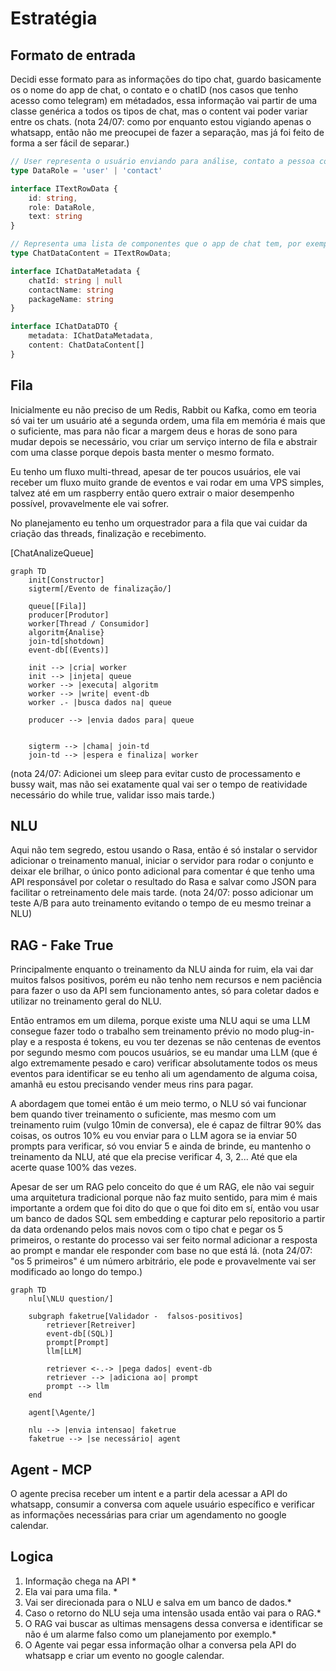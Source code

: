 # Estratégia

## Formato de entrada

Decidi esse formato para as informações do tipo chat, guardo basicamente os o nome do app de chat, o contato e o chatID (nos casos que tenho acesso como telegram) em métadados, essa informação vai partir de uma classe genérica a todos os tipos de chat, mas o content vai poder variar entre os chats. (nota 24/07: como por enquanto estou vigiando apenas o whatsapp, então não me preocupei de fazer a separação, mas já foi feito de forma a ser fácil de separar.)

```typescript
// User representa o usuário enviando para análise, contato a pessoa com que ele está conversando.
type DataRole = 'user' | 'contact'

interface ITextRowData {
    id: string,
    role: DataRole,
    text: string
}

// Representa uma lista de componentes que o app de chat tem, por exemplo, além do "text row", o whatsapp tem "image preview", "audio preview", "link preview"...
type ChatDataContent = ITextRowData;

interface IChatDataMetadata {
    chatId: string | null
    contactName: string
    packageName: string
}

interface IChatDataDTO {
    metadata: IChatDataMetadata,
    content: ChatDataContent[]
}
```

## Fila

Inicialmente eu não preciso de um Redis, Rabbit ou Kafka, como em teoria só vai ter um usuário até a segunda ordem, uma fila em memória é mais que o suficiente, mas para não ficar a margem deus e horas de sono para mudar depois se necessário, vou criar um serviço interno de fila e abstrair com uma classe porque depois basta menter o mesmo formato.

Eu tenho um fluxo multi-thread, apesar de ter poucos usuários, ele vai receber um fluxo muito grande de eventos e vai rodar em uma VPS simples, talvez até em um raspberry então quero extrair o maior desempenho possível, provavelmente ele vai sofrer.

No planejamento eu tenho um orquestrador para a fila que vai cuidar da criação das threads, finalização e recebimento.

[ChatAnalizeQueue]

```mermaid
graph TD
    init[Constructor]
    sigterm[/Evento de finalização/]

    queue[[Fila]]
    producer[Produtor]
    worker[Thread / Consumidor]
    algoritm{Analise}
    join-td[shotdown]
    event-db[(Events)]

    init --> |cria| worker
    init --> |injeta| queue
    worker --> |executa| algoritm
    worker --> |write| event-db
    worker .- |busca dados na| queue

    producer --> |envia dados para| queue


    sigterm --> |chama| join-td
    join-td --> |espera e finaliza| worker

```

(nota 24/07: Adicionei um sleep para evitar custo de processamento e bussy wait, mas não sei exatamente qual vai ser o tempo de reatividade necessário do while true, validar isso mais tarde.)

## NLU

Aqui não tem segredo, estou usando o Rasa, então é só instalar o servidor adicionar o treinamento manual, iniciar o servidor para rodar o conjunto e deixar ele brilhar, o único ponto adicional para comentar é que tenho uma API responsável por coletar o resultado do Rasa e salvar como JSON para facilitar o retreinamento dele mais tarde. (nota 24/07: posso adicionar um teste A/B para auto treinamento evitando o tempo de eu mesmo treinar a NLU)

## RAG - Fake True

Principalmente enquanto o treinamento da NLU ainda for ruim, ela vai dar muitos falsos positivos, porém eu não tenho nem recursos e nem paciência para fazer o uso da API sem funcionamento antes, só para coletar dados e utilizar no treinamento geral do NLU.

Então entramos em um dilema, porque existe uma NLU aqui se uma LLM consegue fazer todo o trabalho sem treinamento prévio no modo plug-in-play e a resposta é tokens, eu vou ter dezenas se não centenas de eventos por segundo mesmo com poucos usuários, se eu mandar uma LLM (que é algo extremamente pesado e caro) verificar absolutamente todos os meus eventos para identificar se eu tenho ali um agendamento de alguma coisa, amanhã eu estou precisando vender meus rins para pagar.

A abordagem que tomei então é um meio termo, o NLU só vai funcionar bem quando tiver treinamento o suficiente, mas mesmo com um treinamento ruim (vulgo 10min de conversa), ele é capaz de filtrar 90% das coisas, os outros 10% eu vou enviar para o LLM agora se ia enviar 50 prompts para verificar, só vou enviar 5 e ainda de brinde, eu mantenho o treinamento da NLU, até que ela precise verificar 4, 3, 2... Até que ela acerte quase 100% das vezes.

Apesar de ser um RAG pelo conceito do que é um RAG, ele não vai seguir uma arquitetura tradicional porque não faz muito sentido, para mim é mais importante a ordem que foi dito do que o que foi dito em sí, então vou usar um banco de dados SQL sem embedding e capturar pelo repositorio a partir da data ordenando pelos mais novos com o tipo chat e pegar os 5 primeiros, o restante do processo vai ser feito normal adicionar a resposta ao prompt e mandar ele responder com base no que está lá. (nota 24/07: "os 5 primeiros" é um número arbitrário, ele pode e provavelmente vai ser modificado ao longo do tempo.)

```mermaid
graph TD
    nlu[\NLU question/]

    subgraph faketrue[Validador -  falsos-positivos]
        retriever[Retreiver]
        event-db[(SQL)]
        prompt[Prompt]
        llm[LLM]

        retriever <-.-> |pega dados| event-db
        retriever --> |adiciona ao| prompt
        prompt --> llm
    end

    agent[\Agente/]

    nlu --> |envia intensao| faketrue
    faketrue --> |se necessário| agent
```

## Agent - MCP

O agente precisa receber um intent e a partir dela acessar a API do whatsapp, consumir a conversa com aquele usuário específico e verificar as informações necessárias para criar um agendamento no google calendar.

## Logica

1. Informação chega na API *
2. Ela vai para uma fila. *
3. Vai ser direcionada para o NLU e salva em um banco de dados.*
4. Caso o retorno do NLU seja uma intensão usada então vai para o RAG.*
5. O RAG vai buscar as ultimas mensagens dessa conversa e identificar se não é um alarme falso como um planejamento por exemplo.*
6. O Agente vai pegar essa informação olhar a conversa pela API do whatsapp e criar um evento no google calendar.